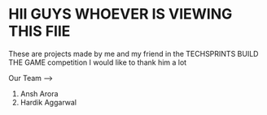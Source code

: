<h1>
  HII GUYS 
WHOEVER IS VIEWING THIS FIlE
</h1>


<p>These are projects made by me and my friend in the TECHSPRINTS BUILD THE GAME competition
I would like to thank him a lot </p>

<p>Our Team --></p>

<ol>
 <li>Ansh Arora</li>
<li>Hardik Aggarwal</li>
</ol>
